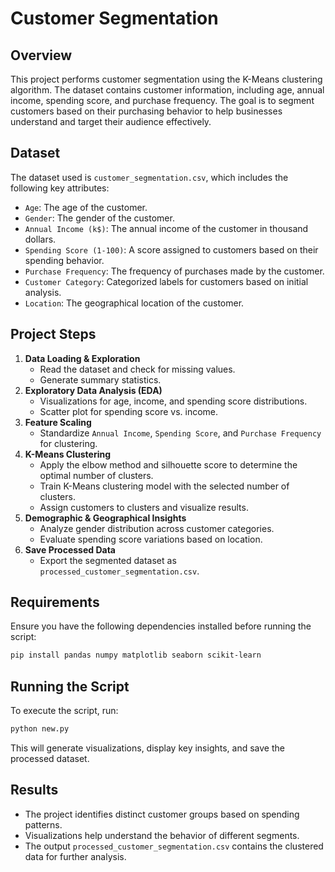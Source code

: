 # Customer Segmentation 

## Overview
This project performs customer segmentation using the K-Means clustering algorithm. The dataset contains customer information, including age, annual income, spending score, and purchase frequency. The goal is to segment customers based on their purchasing behavior to help businesses understand and target their audience effectively.

## Dataset
The dataset used is `customer_segmentation.csv`, which includes the following key attributes:
- `Age`: The age of the customer.
- `Gender`: The gender of the customer.
- `Annual Income (k$)`: The annual income of the customer in thousand dollars.
- `Spending Score (1-100)`: A score assigned to customers based on their spending behavior.
- `Purchase Frequency`: The frequency of purchases made by the customer.
- `Customer Category`: Categorized labels for customers based on initial analysis.
- `Location`: The geographical location of the customer.

## Project Steps
1. **Data Loading & Exploration**
   - Read the dataset and check for missing values.
   - Generate summary statistics.
2. **Exploratory Data Analysis (EDA)**
   - Visualizations for age, income, and spending score distributions.
   - Scatter plot for spending score vs. income.
3. **Feature Scaling**
   - Standardize `Annual Income`, `Spending Score`, and `Purchase Frequency` for clustering.
4. **K-Means Clustering**
   - Apply the elbow method and silhouette score to determine the optimal number of clusters.
   - Train K-Means clustering model with the selected number of clusters.
   - Assign customers to clusters and visualize results.
5. **Demographic & Geographical Insights**
   - Analyze gender distribution across customer categories.
   - Evaluate spending score variations based on location.
6. **Save Processed Data**
   - Export the segmented dataset as `processed_customer_segmentation.csv`.

## Requirements
Ensure you have the following dependencies installed before running the script:
```bash
pip install pandas numpy matplotlib seaborn scikit-learn
```

## Running the Script
To execute the script, run:
```bash
python new.py
```
This will generate visualizations, display key insights, and save the processed dataset.

## Results
- The project identifies distinct customer groups based on spending patterns.
- Visualizations help understand the behavior of different segments.
- The output `processed_customer_segmentation.csv` contains the clustered data for further analysis.


